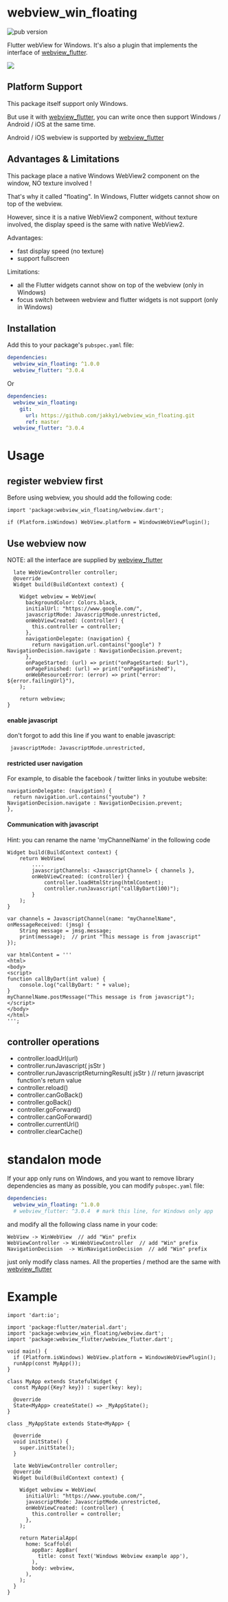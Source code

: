 # webview_win_floating

![pub version][visits-count-image]

[visits-count-image]: https://img.shields.io/badge/dynamic/json?label=Visits%20Count&query=value&url=https://api.countapi.xyz/hit/jakky1_webview_win_floating/visits

Flutter webView for Windows.
It's also a plugin that implements the interface of [webview_flutter][1].

![](https://raw.githubusercontent.com/jakky1/webview_win_floating/master/screenshot.jpg)

## Platform Support

This package itself support only Windows.

But use it with [webview_flutter][1], you can write once then support Windows / Android / iOS at the same time.

Android / iOS webview is supported by [webview_flutter][1]

## Advantages & Limitations

This package place a native Windows WebView2 component on the window, NO texture involved !

That's why it called "floating". In Windows, Flutter widgets cannot show on top of the webview.

However, since it is a native WebView2 component, without texture involved, the display speed is the same with native WebView2.

Advantages:
- fast display speed  (no texture)
- support fullscreen

Limitations:
- all the Flutter widgets cannot show on top of the webview (only in Windows)
- focus switch between webview and flutter widgets is not support (only in Windows)


## Installation

Add this to your package's `pubspec.yaml` file:

```yaml
dependencies:
  webview_win_floating: ^1.0.0
  webview_flutter: ^3.0.4
```

Or

```yaml
dependencies:
  webview_win_floating:
    git:
      url: https://github.com/jakky1/webview_win_floating.git
      ref: master
  webview_flutter: ^3.0.4
```

# Usage

## register webview first

Before using webview, you should add the following code:
```
import 'package:webview_win_floating/webview.dart';

if (Platform.isWindows) WebView.platform = WindowsWebViewPlugin();
```

## Use webview now

NOTE: all the interface are supplied by [webview_flutter][1]

```
  late WebViewController controller;
  @override
  Widget build(BuildContext context) {

    Widget webview = WebView(
      backgroundColor: Colors.black,
      initialUrl: "https://www.google.com/",
      javascriptMode: JavascriptMode.unrestricted,
      onWebViewCreated: (controller) {
        this.controller = controller;
      },
      navigationDelegate: (navigation) {
        return navigation.url.contains("google") ? NavigationDecision.navigate : NavigationDecision.prevent;
      },
      onPageStarted: (url) => print("onPageStarted: $url"),
      onPageFinished: (url) => print("onPageFinished"),
      onWebResourceError: (error) => print("error: ${error.failingUrl}"),
    );

    return webview;
}
```

#### enable javascript
don't forgot to add this line if you want to enable javascript:
```
 javascriptMode: JavascriptMode.unrestricted,
```

#### restricted user navigation
For example, to disable the facebook / twitter links in youtube website:
```
navigationDelegate: (navigation) {
  return navigation.url.contains("youtube") ? NavigationDecision.navigate : NavigationDecision.prevent;
},
```

#### Communication with javascript

Hint: you can rename the name 'myChannelName' in the following code
```
Widget build(BuildContext context) {
    return WebView(
        ....
        javascriptChannels: <JavascriptChannel> { channels },
        onWebViewCreated: (controller) {
            controller.loadHtmlString(htmlContent);
            controller.runJavascript("callByDart(100)");
        }
    );
}

var channels = JavascriptChannel(name: "myChannelName", onMessageReceived: (jmsg) {
    String message = jmsg.message;
    print(message);  // print "This message is from javascript"
});

var htmlContent = '''
<html>
<body>
<script>
function callByDart(int value) {
    console.log("callByDart: " + value);
}
myChannelName.postMessage("This message is from javascript");
</script>
</body>
</html>
''';
```

## controller operations

- controller.loadUrl(url)
- controller.runJavascript( jsStr )
- controller.runJavascriptReturningResult( jsStr )  // return javascript function's return value
- controller.reload()
- controller.canGoBack()
- controller.goBack()
- controller.goForward()
- controller.canGoForward()
- controller.currentUrl()
- controller.clearCache()

# standalon mode

If your app only runs on Windows, and you want to remove library dependencies as many as possible, you can modify `pubspec.yaml` file:

```yaml
dependencies:
  webview_win_floating: ^1.0.0
  # webview_flutter: ^3.0.4  # mark this line, for Windows only app
```

and modify all the following class name in your code:
```
WebView -> WinWebView  // add "Win" prefix
WebViewController -> WinWebViewController  // add "Win" prefix
NavigationDecision  -> WinNavigationDecision  // add "Win" prefix
```

just only modify class names. All the properties / method are the same with [webview_flutter][1]



# Example

```
import 'dart:io';

import 'package:flutter/material.dart';
import 'package:webview_win_floating/webview.dart';
import 'package:webview_flutter/webview_flutter.dart';

void main() {
  if (Platform.isWindows) WebView.platform = WindowsWebViewPlugin();
  runApp(const MyApp());
}

class MyApp extends StatefulWidget {
  const MyApp({Key? key}) : super(key: key);

  @override
  State<MyApp> createState() => _MyAppState();
}

class _MyAppState extends State<MyApp> {

  @override
  void initState() {
    super.initState();
  }

  late WebViewController controller;
  @override
  Widget build(BuildContext context) {

    Widget webview = WebView(
      initialUrl: "https://www.youtube.com/",
      javascriptMode: JavascriptMode.unrestricted,
      onWebViewCreated: (controller) {
        this.controller = controller;
      },
    );

    return MaterialApp(
      home: Scaffold(
        appBar: AppBar(
          title: const Text('Windows Webview example app'),
        ),
        body: webview,
      ),
    );
  }
}
```
[1]: https://pub.dev/packages/webview_flutter "webview_flutter"